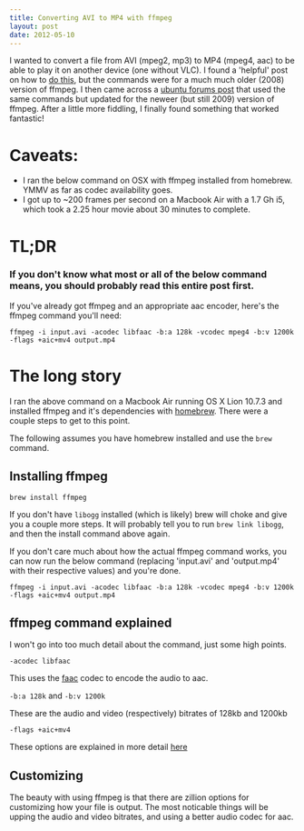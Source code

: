 ```yaml
---
title: Converting AVI to MP4 with ffmpeg
layout: post
date: 2012-05-10
---
```

I wanted to convert a file from AVI (mpeg2, mp3) to MP4 (mpeg4, aac) to be able to play it on another device (one without VLC). I found a 'helpful' post on how to [do this](http://www.catswhocode.com/blog/19-ffmpeg-commands-for-all-needs), but the commands were for a much much older (2008) version of ffmpeg. I then came across a [ubuntu forums post](http://ubuntuforums.org/showthread.php?t=1328537) that used the same commands but updated for the neweer (but still 2009) version of ffmpeg. After a little more fiddling, I finally found something that worked fantastic!

# Caveats:

 - I ran the below command on OSX with ffmpeg installed from homebrew. YMMV as far as codec availability goes.
 - I got up to ~200 frames per second on a Macbook Air with a 1.7 Gh i5, which took a 2.25 hour movie about 30 minutes to complete.

# TL;DR

### If you don't know what most or all of the below command means, you should probably read this entire post first.

If you've already got ffmpeg and an appropriate aac encoder, here's the ffmpeg command you'll need:

`ffmpeg -i input.avi -acodec libfaac -b:a 128k -vcodec mpeg4 -b:v 1200k -flags +aic+mv4 output.mp4`

# The long story

I ran the above command on a Macbook Air running OS X Lion 10.7.3 and installed ffmpeg and it's dependencies with [homebrew](http://mxcl.github.com/homebrew/). There were a couple steps to get to this point.

The following assumes you have homebrew installed and use the `brew` command.

## Installing ffmpeg

`brew install ffmpeg`

If you don't have `libogg` installed (which is likely) brew will choke and give you a couple more steps. It will probably tell you to run `brew link libogg`, and then the install command above again.

If you don't care much about how the actual ffmpeg command works, you can now run the below command (replacing 'input.avi' and 'output.mp4' with their respective values) and you're done.

`ffmpeg -i input.avi -acodec libfaac -b:a 128k -vcodec mpeg4 -b:v 1200k -flags +aic+mv4 output.mp4`

## ffmpeg command explained

I won't go into too much detail about the command, just some high points.

`-acodec libfaac`

This uses the [faac](http://www.audiocoding.com/faac.html) codec to encode the audio to aac.

`-b:a 128k` and `-b:v 1200k`

These are the audio and video (respectively) bitrates of 128kb and 1200kb

`-flags +aic+mv4`

These options are explained in more detail [here](http://en.wikibooks.org/wiki/FFMPEG_An_Intermediate_Guide/Flags_Flags)

## Customizing

The beauty with using ffmpeg is that there are zillion options for customizing how your file is output. The most noticable things will be upping the audio and video bitrates, and using a better audio codec for aac. 